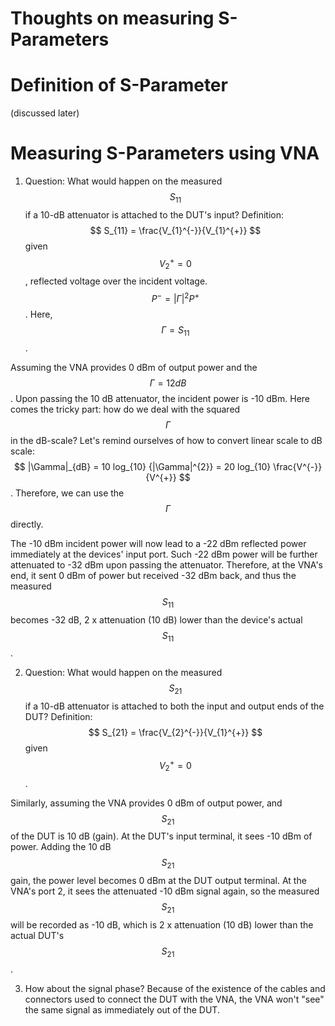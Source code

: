 # Thoughts on measuring S-Parameters

# Definition of S-Parameter
(discussed later)

# Measuring S-Parameters using VNA
1. Question: What would happen on the measured $$S_{11}$$ if a 10-dB attenuator is attached to the DUT's input?
Definition: $$ S_{11} = \frac{V_{1}^{-}}{V_{1}^{+}} $$ given $$ V_{2}^{+} = 0 $$, reflected voltage over the incident voltage. $$ P^{-} = |\Gamma|^{2} P^{+} $$. Here, $$ \Gamma = S_{11} $$.

Assuming the VNA provides 0 dBm of output power and the $$\Gamma = 12 dB$$. Upon passing the 10 dB attenuator, the incident power is -10 dBm. Here comes the tricky part: how do we deal with the squared $$ \Gamma $$ in the dB-scale? Let's remind ourselves of how to convert linear scale to dB scale: $$ |\Gamma|_{dB} = 10 log_{10} {|\Gamma|^{2}} = 20 log_{10} \frac{V^{-}}{V^{+}} $$. Therefore, we can use the $$ \Gamma $$ directly. 

The -10 dBm incident power will now lead to a -22 dBm reflected power immediately at the devices' input port. Such -22 dBm power will be further attenuated to -32 dBm upon passing the attenuator. Therefore, at the VNA's end, it sent 0 dBm of power but received -32 dBm back, and thus the measured $$ S_{11} $$ becomes -32 dB, 2 x attenuation (10 dB) lower than the device's actual $$ S_{11} $$. 

2. Question: What would happen on the measured $$ S_{21} $$ if a 10-dB attenuator is attached to both the input and output ends of the DUT?
Definition: $$ S_{21} = \frac{V_{2}^{-}}{V_{1}^{+}} $$ given $$ V_{2}^{+} = 0 $$.

Similarly, assuming the VNA provides 0 dBm of output power, and $$ S_{21} $$ of the DUT is 10 dB (gain). At the DUT's input terminal, it sees -10 dBm of power. Adding the 10 dB $$ S_{21} $$ gain, the power level becomes 0 dBm at the DUT output terminal. At the VNA's port 2, it sees the attenuated -10 dBm signal again, so the measured $$ S_{21} $$ will be recorded as -10 dB, which is 2 x attenuation (10 dB) lower than the actual DUT's $$ S_{21} $$. 

3. How about the signal phase? Because of the existence of the cables and connectors used to connect the DUT with the VNA, the VNA won't "see" the same signal as immediately out of the DUT. 
